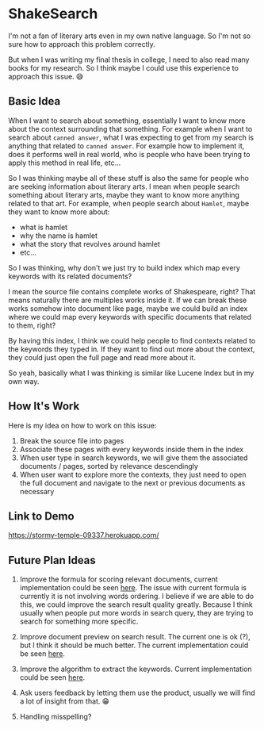 # ShakeSearch

I'm not a fan of literary arts even in my own native language. So I'm not so sure how to approach this problem correctly.

But when I was writing my final thesis in college, I need to also read many books for my research. So I think maybe I could use this experience to approach this issue. 😅

## Basic Idea

When I want to search about something, essentially I want to know more about the context surrounding that something. For example when I want to search about `canned answer`, what I was expecting to get from my search is anything that related to `canned answer`. For example how to implement it, does it performs well in real world, who is people who have been trying to apply this method in real life, etc...

So I was thinking maybe all of these stuff is also the same for people who are seeking information about literary arts. I mean when people search something about literary arts, maybe they want to know more anything related to that art. For example, when people search about `Hamlet`, maybe they want to know more about:

- what is hamlet
- why the name is hamlet
- what the story that revolves around hamlet
- etc...

So I was thinking, why don't we just try to build index which map every keywords with its related documents? 

I mean the source file contains complete works of Shakespeare, right? That means naturally there are multiples works inside it. If we can break these works somehow into document like page, maybe we could build an index where we could map every keywords with specific documents that related to them, right?

By having this index, I think we could help people to find contexts related to the keywords they typed in. If they want to find out more about the context, they could just open the full page and read more about it.

So yeah, basically what I was thinking is similar like Lucene Index but in my own way.

## How It's Work

Here is my idea on how to work on this issue:

1. Break the source file into pages
2. Associate these pages with every keywords inside them in the index
3. When user type in search keywords, we will give them the associated documents / pages, sorted by relevance descendingly
4. When user want to explore more the contexts, they just need to open the full document and navigate to the next or previous documents as necessary

## Link to Demo

https://stormy-temple-09337.herokuapp.com/

## Future Plan Ideas

1. Improve the formula for scoring relevant documents, current implementation could be seen [here](https://github.com/ghazlabs/shakesearch/blob/master/internal/index/index.go#L112-L127). The issue with current formula is currently it is not involving words ordering. I believe if we are able to do this, we could improve the search result quality greatly. Because I think usually when people put more words in search query, they are trying to search for something more specific.

2. Improve document preview on search result. The current one is ok (?), but I think it should be much better. The current implementation could be seen [here](https://github.com/ghazlabs/shakesearch/blob/master/internal/doc/doc.go#L63-L78).

3. Improve the algorithm to extract the keywords. Current implementation could be seen [here](https://github.com/ghazlabs/shakesearch/blob/master/internal/index/index.go#L33-L72).

4. Ask users feedback by letting them use the product, usually we will find a lot of insight from that. 😁

5. Handling misspelling?